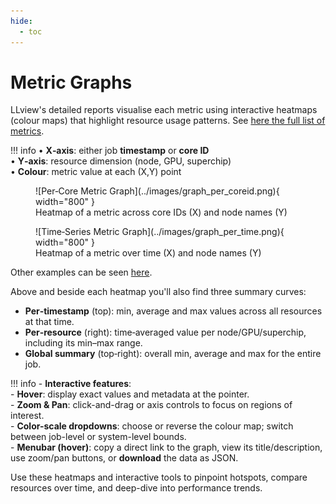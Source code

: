 ```yaml
---
hide:
  - toc
---
```

# Metric Graphs

LLview's detailed reports visualise each metric using interactive heatmaps (colour maps) that highlight resource usage patterns. See [here the full list of metrics](metrics_list.md).

!!! info
    • **X‑axis**: either job **timestamp** or **core ID**  
    • **Y‑axis**: resource dimension (node, GPU, superchip)  
    • **Colour**: metric value at each (X,Y) point

<figure markdown>
  ![Per‑Core Metric Graph](../images/graph_per_coreid.png){ width="800" }
  <figcaption>Heatmap of a metric across core IDs (X) and node names (Y)</figcaption>
</figure>

<figure markdown>
  ![Time‑Series Metric Graph](../images/graph_per_time.png){ width="800" }
  <figcaption>Heatmap of a metric over time (X) and node names (Y)</figcaption>
</figure>

Other examples can be seen [here](examples.md).

Above and beside each heatmap you'll also find three summary curves:

- **Per‑timestamp** (top): min, average and max values across all resources at that time.  
- **Per‑resource** (right): time‑averaged value per node/GPU/superchip, including its min–max range.  
- **Global summary** (top‑right): overall min, average and max for the entire job.

!!! info
    - **Interactive features**:  
        - **Hover**: display exact values and metadata at the pointer.  
        - **Zoom & Pan**: click-and-drag or axis controls to focus on regions of interest.  
        - **Color-scale dropdowns**: choose or reverse the colour map; switch between job-level or system-level bounds.  
        - **Menubar (hover)**: copy a direct link to the graph, view its title/description, use zoom/pan buttons, or **download** the data as JSON.

Use these heatmaps and interactive tools to pinpoint hotspots, compare resources over time, and deep-dive into performance trends.


